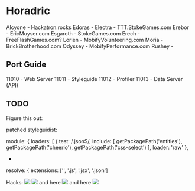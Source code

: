 # Horadric

Alcyone - Hackatron.rocks
Edoras -
Electra - TTT.StokeGames.com
Erebor - EricMuyser.com
Esgaroth - StokeGames.com
Erech - FreeFlashGames.com?
Lorien - MobifyVolunteering.com
Moria - BrickBrotherhood.com
Odyssey - MobifyPerformance.com
Rushey -


## Port Guide

11010 - Web Server
11011 - Styleguide
11012 - Profiler
11013 - Data Server (API)


## TODO

Figure this out:

patched styleguidist:

module: {
    loaders: [
        {
            test: /\.json$/,
            include: [
                getPackagePath('entities'),
                getPackagePath('cheerio'),
                getPackagePath('css-select')
            ],
            loader: 'raw'
        },

+


resolve: {
    extensions: ['', '.js', '.jsx', '.json']


Hacks:
![](http://i.imgur.com/rOUHNqu.png)
![](http://i.imgur.com/WJxAhH2.png)
and here ![](http://i.imgur.com/WWYXqHW.png)
and here ![](http://i.imgur.com/00T6xgh.png)
